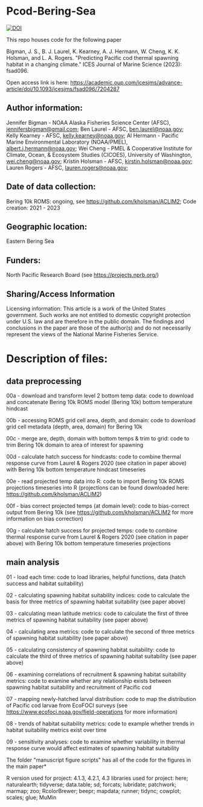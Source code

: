 # Pcod-Bering-Sea 

[![DOI](https://zenodo.org/badge/387891283.svg)](https://zenodo.org/doi/10.5281/zenodo.10552667)

This repo houses code for the following paper

Bigman, J. S., B. J. Laurel, K. Kearney, A. J. Hermann, W. Cheng, K. K. Holsman, and L. A. Rogers. "Predicting Pacific cod thermal spawning habitat in a changing climate." ICES Journal of Marine Science (2023): fsad096. 

Open access link is here: <https://academic.oup.com/icesjms/advance-article/doi/10.1093/icesjms/fsad096/7204287>

## Author information:
Jennifer Bigman - NOAA Alaska Fisheries Science Center (AFSC), jennifersbigman@gmail.com;
Ben Laurel - AFSC, ben.laurel@noaa.gov;
Kelly Kearney - AFSC, kelly.kearney@noaa.gov;
Al Hermann - Pacific Marine Environmental Laboratory (NOAA/PMEL), albert.j.hermann@noaa.gov;
Wei Cheng - PMEL & Cooperative Institute for Climate, Ocean, & Ecosystem Studies (CICOES), University of Washington, wei.cheng@noaa.gov;
Kristin Holsman - AFSC, kirstin.holsman@noaa.gov;
Lauren Rogers - AFSC, lauren.rogers@noaa.gov;

## Date of data collection:
Bering 10k ROMS: ongoing, see <https://github.com/kholsman/ACLIM2>;
Code creation: 2021 - 2023

## Geographic location: 
Eastern Bering Sea

## Funders: 
North Pacific Research Board (see <https://projects.nprb.org/>)


## Sharing/Access Information

Licensing information: This article is a work of the United States government. Such works are not entitled to domestic copyright protection under U.S. law and are therefore in the public domain. The findings and conclusions in the paper are those of the author(s) and do not necessarily represent the views of the National Marine Fisheries Service.


# Description of files:

## data preprocessing 

00a - download and transform level 2 bottom temp data: code to download and concatenate Bering 10k ROMS model (Bering 10k) bottom temperature hindcast 

00b - accessing ROMS grid cell area, depth, and domain: code to download grid cell metadata (depth, area, domain) for Bering 10k  

00c - merge are, depth, domain with bottom temps & trim to grid: code to trim Bering 10k domain to area of interest for spawning

00d -  calculate hatch success for hindcasts: code to combine thermal response curve from Laurel & Rogers 2020 (see citation in paper above) with Bering 10k bottom temperature hindcast timeseries

00e - read projected temp data into R: code to import Bering 10k ROMS projections timeseries into R (projections can be found downloaded here: <https://github.com/kholsman/ACLIM2>)

00f - bias correct projected temps (at domain level): code to bias-correct output from Bering 10k (see <https://github.com/kholsman/ACLIM2> for more information on bias correction)

00g - calculate hatch success for projected temps: code to combine thermal response curve from Laurel & Rogers 2020 (see citation in paper above) with Bering 10k bottom temperature timeseries projections


## main analysis 

01 - load each time: code to load libraries, helpful functions, data (hatch success and habitat suitability)

02 - calculating spawning habitat suitability indices: code to calculate the basis for three metrics of spawning habitat suitability (see paper above)

03 - calculating mean latitude metrics: code to calculate the first of three metrics of spawning habitat suitability (see paper above)

04 - calculating area metrics: code to calculate the second of three metrics of spawning habitat suitability (see paper above)

05 - calculating consistency of spawning habitat suitability: code to calculate the third of three metrics of spawning habitat suitability (see paper above)

06 - examining correlations of recruitment & spawning habitat suitability metrics: code to examine whether any relationship exists between spawning habitat suitability and recruitment of Pacific cod

07 - mapping newly-hatched larval distribution: code to map the distribution of Pacific cod larvae from EcoFOCI surveys (see <https://www.ecofoci.noaa.gov/field-operations> for more information)

08 - trends of habitat suitability metrics: code to example whether trends in habitat suitability metrics exist over time

09 - sensitivity analyses: code to examine whether variability in thermal response curve would affect estimates of spawning habitat suitability

The folder "manuscript figure scripts" has all of the code for the figures in the main paper*

R version used for project: 4.1.3, 4.2.1, 4.3
libraries used for project: here; naturalearth; tidyverse; data.table; sd; forcats; lubridate; patchwork; marmap; zoo; RcolorBrewer; beepr; mapdata; runner; tidync; cowplot; scales; glue; MuMin

 
